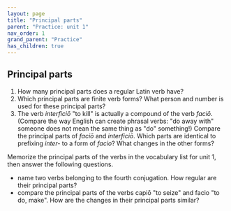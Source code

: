 ```yaml
---
layout: page
title: "Principal parts"
parent: "Practice: unit 1"
nav_order: 1
grand_parent: "Practice"
has_children: true
---
```


## Principal parts

1. How many principal parts does a regular Latin verb have?
2.  Which principal parts are finite verb forms? What person and number is used for these principal parts?
3. The verb *interficiō* "to kill" is actually a compound of the verb *faciō*.  (Compare the way English can create phrasal verbs: "do away with" someone does not mean the same thing as "do" something!)  Compare the principal parts of *faciō* and *interficiō*. Which parts are identical to prefixing *inter-* to a form of *facio*? What changes in the other forms?


Memorize the principal parts of the verbs in the vocabulary list for unit 1, then answer the following questions.

- name two verbs belonging to the fourth conjugation. How regular are their principal parts?
- compare the principal parts of the verbs capiō "to seize" and facio "to do, make".  How are the changes in their principal parts similar?

